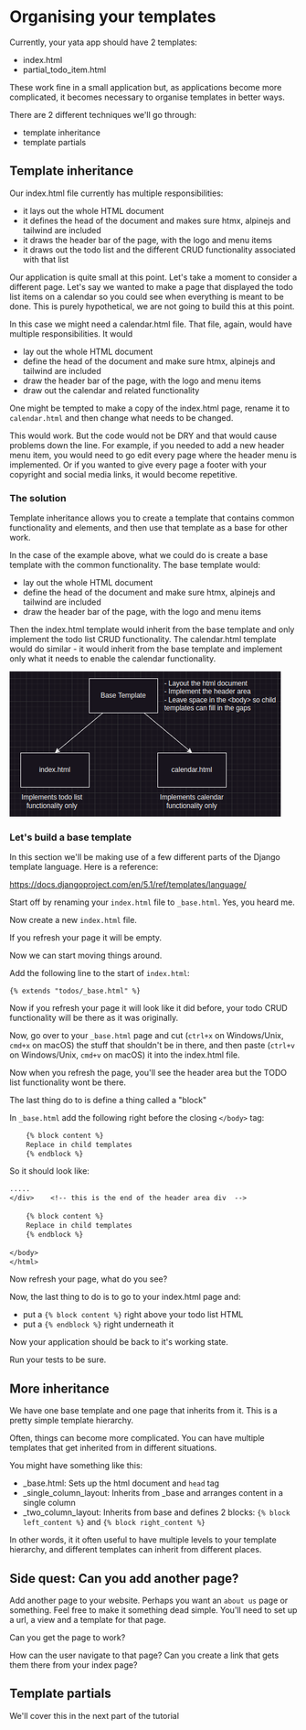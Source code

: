 # Organising your templates 

Currently, your yata app should have 2 templates:

- index.html 
- partial_todo_item.html 

These work fine in a small application but, as applications become more complicated, it becomes necessary to organise templates in better ways. 

There are 2 different techniques we'll go through: 

- template inheritance 
- template partials 

## Template inheritance 

Our index.html file currently has multiple responsibilities:

- it lays out the whole HTML document
- it defines the head of the document and makes sure htmx, alpinejs and tailwind are included 
- it draws the header bar of the page, with the logo and menu items 
- it draws out the todo list and the different CRUD functionality associated with that list 

Our application is quite small at this point. Let's take a moment to consider a different page. Let's say we wanted to make a page that displayed the todo list items on a calendar so you could see when everything is meant to be done. This is purely hypothetical, we are not going to build this at this point. 

In this case we might need a calendar.html file. That file, again, would have multiple responsibilities. It would

- lay out the whole HTML document
- define the head of the document and make sure htmx, alpinejs and tailwind are included 
- draw the header bar of the page, with the logo and menu items 
- draw out the calendar and related functionality

One might be tempted to make a copy of the index.html page, rename it to `calendar.html` and then change what needs to be changed.

This would work. But the code would not be DRY and that would cause problems down the line. For example, if you needed to add a new header menu item, you would need to go edit every page where the header menu is implemented. Or if you wanted to give every page a footer with your copyright and social media links, it would become repetitive.

### The solution 

Template inheritance allows you to create a template that contains common functionality and elements, and then use that template as a base for other work. 

In the case of the example above, what we could do is create a base template with the common functionality. The base template would:

- lay out the whole HTML document
- define the head of the document and make sure htmx, alpinejs and tailwind are included 
- draw the header bar of the page, with the logo and menu items 

Then the index.html template would inherit from the base template and only implement the todo list CRUD functionality. The calendar.html template would do similar - it would inherit from the base template and implement only what it needs to enable the calendar functionality.

![Template hierarchy](images/templates.png)

### Let's build a base template 

In this section we'll be making use of a few different parts of the Django template language. Here is a reference:

https://docs.djangoproject.com/en/5.1/ref/templates/language/


Start off by renaming your `index.html` file to `_base.html`. Yes, you heard me.

Now create a new `index.html` file.

If you refresh your page it will be empty.

Now we can start moving things around.

Add the following line to the start of `index.html`:

```
{% extends "todos/_base.html" %}
```

Now if you refresh your page it will look like it did before, your todo CRUD functionality will be there as it was originally.

Now, go over to your `_base.html` page and cut (`ctrl+x` on Windows/Unix, `cmd+x` on macOS) the stuff that shouldn't be in there, and then paste (`ctrl+v` on Windows/Unix, `cmd+v` on macOS) it into the index.html file.

Now when you refresh the page, you'll see the header area but the TODO list functionality wont be there.

The last thing do to is define a thing called a "block"

In `_base.html` add the following right before the  closing `</body>` tag:

```
    {% block content %}
    Replace in child templates
    {% endblock %}
```

So it should look like:

```
.....
</div>    <!-- this is the end of the header area div  -->

    {% block content %}
    Replace in child templates
    {% endblock %}

</body>
</html>
```

Now refresh your page, what do you see? 

Now, the last thing to do is to go to your index.html page and:

- put a `{% block content %}` right above your todo list HTML
- put a `{% endblock %}` right underneath it 

Now your application should be back to it's working state. 

Run your tests to be sure.

## More inheritance 

We have one base template and one page that inherits from it. This is a pretty simple template hierarchy.

Often, things can become more complicated. You can have multiple templates that get inherited from in different situations. 

You might have something like this:

- _base.html: Sets up the html document and `head` tag
- _single_column_layout: Inherits from _base and arranges content in a single column 
- _two_column_layout: Inherits from base and defines 2 blocks: `{% block left_content %}` and `{% block right_content %}`

In other words, it it often useful to have multiple levels to your template hierarchy, and different templates can inherit from different places.

## Side quest: Can you add another page?

Add another page to your website. Perhaps you want an `about us` page or something. Feel free to make it something dead simple. You'll need to set up a url, a view and a template for that page. 

Can you get the page to work? 

How can the user navigate to that page? Can you create a link that gets them there from your index page?

## Template partials 

We'll cover this in the next part of the tutorial
